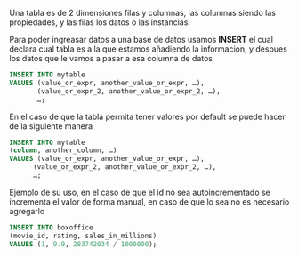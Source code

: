 Una tabla es de 2 dimensiones filas y columnas, las columnas siendo las propiedades, y las filas los datos o las instancias.

Para poder ingreasar datos a una base de datos usamos **INSERT** el cual declara cual tabla es a la que estamos añadiendo la informacion, y despues los datos que le vamos a pasar a esa columna de datos 
```sql
INSERT INTO mytable
VALUES (value_or_expr, another_value_or_expr, …),
       (value_or_expr_2, another_value_or_expr_2, …),
       …;
```

En el caso de que la tabla permita tener valores por default se puede hacer de la siguiente manera 
```sql
INSERT INTO mytable
(column, another_column, …)
VALUES (value_or_expr, another_value_or_expr, …),
      (value_or_expr_2, another_value_or_expr_2, …),
      …;
```

Ejemplo de su uso, en el caso de que el id no sea autoincrementado se incrementa el valor de forma manual, en caso de que lo sea no es necesario agregarlo
```sql
INSERT INTO boxoffice
(movie_id, rating, sales_in_millions)
VALUES (1, 9.9, 283742034 / 1000000);
```